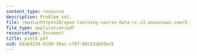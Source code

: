 ```yaml
---
content_type: resource
description: Problem set.
file: /media/https%3A/open-learning-course-data-rc.s3.amazonaws.com/5-13-organic-chemistry-ii-fall-2006/8da64234029930accf8f00c63ab03ec9_pset8.pdf
file_type: application/pdf
resourcetype: Document
title: pset8.pdf
uid: 8da64234-0299-30ac-cf8f-00c63ab03ec9
---
```

